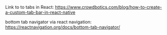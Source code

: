 Link to to tabs in React: https://www.crowdbotics.com/blog/how-to-create-a-custom-tab-bar-in-react-native

bottom tab navigator via react navigation: https://reactnavigation.org/docs/bottom-tab-navigator/ 